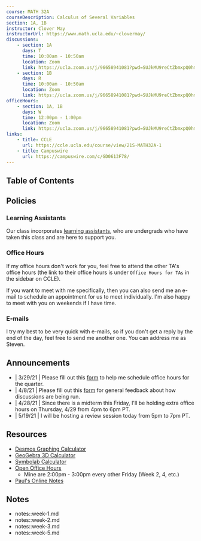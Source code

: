```yaml
---
course: MATH 32A
courseDescription: Calculus of Several Variables
section: 1A, 1B
instructor: Clover May
instructorUrl: https://www.math.ucla.edu/~clovermay/
discussions:
    - section: 1A
      days: T
      time: 10:00am - 10:50am
      location: Zoom
      link: https://ucla.zoom.us/j/96658941081?pwd=SUJkMU9reCtZbmxpQ0hmM3J4S3dtQT09
    - section: 1B
      days: R
      time: 10:00am - 10:50am
      location: Zoom
      link: https://ucla.zoom.us/j/96658941081?pwd=SUJkMU9reCtZbmxpQ0hmM3J4S3dtQT09
officeHours:
    - section: 1A, 1B
      days: W
      time: 12:00pm - 1:00pm
      location: Zoom
      link: https://ucla.zoom.us/j/96658941081?pwd=SUJkMU9reCtZbmxpQ0hmM3J4S3dtQT09
links:
    - title: CCLE
      url: https://ccle.ucla.edu/course/view/21S-MATH32A-1
    - title: Campuswire
      url: https://campuswire.com/c/GD0613F78/
---
```


## Table of Contents

## Policies

### Learning Assistants

Our class incorporates [learning assistants](https://ceils.ucla.edu/learningassistants/), who are undergrads who have taken this class and are here to support you.

### Office Hours

If my office hours don't work for you, feel free to attend the other TA's office hours (the link to their office hours is under `Office Hours for TAs` in the sidebar on CCLE).

If you want to meet with me specifically, then you can also send me an e-mail to schedule an appointment for us to meet individually. I'm also happy to meet with you on weekends if I have time.

### E-mails

I try my best to be very quick with e-mails, so if you don't get a reply by the end of the day, feel free to send me another one. You can address me as Steven.

## Announcements

-   | 3/29/21 | Please fill out this [form](https://forms.gle/u4iXpvxNZSbaidZ8A) to help me schedule office hours for the quarter.
-   | 4/8/21 | Please fill out this [form](https://forms.gle/MsSM7hXenfGbUbRV9) for general feedback about how discussions are being run.
-   | 4/28/21 | Since there is a midterm this Friday, I'll be holding extra office hours on Thursday, 4/29 from 4pm to 6pm PT.
-   | 5/19/21 | I will be hosting a review session today from 5pm to 7pm PT.

## Resources

-   [Desmos Graphing Calculator](https://www.desmos.com/calculator)
-   [GeoGebra 3D Calculator](http://geogebra.org/3d)
-   [Symbolab Calculator](https://www.symbolab.com/solver/calculus-calculator)
-   [Open Office Hours](https://ww3.math.ucla.edu/my-calendar/)
    -   Mine are 2:00pm - 3:00pm every other Friday (Week 2, 4, etc.)
-   [Paul's Online Notes](https://tutorial.math.lamar.edu/Classes/CalcIII/CalcIII.aspx)

## Notes

-   notes::week-1.md
-   notes::week-2.md
-   notes::week-3.md
-   notes::week-5.md
